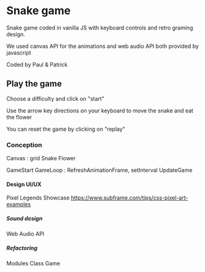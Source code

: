# Snake game

Snake game coded in vanilla JS with keyboard controls and retro graming design. 

We used canvas API for the animations and web audio API both provided by javascript

Coded by Paul & Patrick 


## Play the game

Choose a difficulty and click on "start"

Use the arrow key directions on your keyboard to move the snake and eat the flower

You can reset the game by clicking on "replay"


### Conception

Canvas : grid
Snake 
Flower


GameStart
GameLoop : RefreshAnimationFrame, setInterval 
UpdateGame


#### Design UI/UX

Pixel Legends Showcase
https://www.subframe.com/tips/css-pixel-art-examples


##### Sound design

Web Audio API



##### Refactoring

Modules
Class Game




